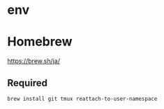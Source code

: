 # env


# Homebrew

https://brew.sh/ja/

## Required

```
brew install git tmux reattach-to-user-namespace
```
